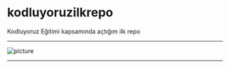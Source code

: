 # kodluyoruzilkrepo
Kodluyoruz Eğitimi kapsamında açtığım ilk repo

---

![picture](https://www.mordeo.org/files/uploads/2018/09/Mont-Saint-Michel-France-Sunset-View-4K-Ultra-HD-Mobile-Wallpaper.jpg)

----
